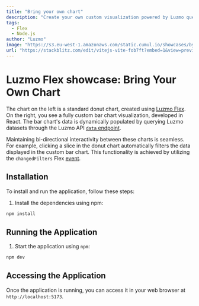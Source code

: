 ```yaml
---
title: "Bring your own chart"
description: "Create your own custom visualization powered by Luzmo queries, with full interactivity to other Luzmo charts."
tags:
  - Flex
  - Node.js
author: "Luzmo"
image: "https://s3.eu-west-1.amazonaws.com/static.cumul.io/showcases/byoc.png"
url: "https://stackblitz.com/edit/vitejs-vite-fob7ft?embed=1&view=preview"
---
```


# Luzmo Flex showcase: Bring Your Own Chart

The chart on the left is a standard donut chart, created using [Luzmo Flex](https://www.luzmo.com/flex). On the right, you see a fully custom bar chart visualization, developed in React. The bar chart's data is dynamically populated by querying Luzmo datasets through the Luzmo API [`data` endpoint](https://developer.luzmo.com/api/getData).

Maintaining bi-directional interactivity between these charts is seamless. For example, clicking a slice in the donut chart automatically filters the data displayed in the custom bar chart. This functionality is achieved by utilizing the `changedFilters` Flex [event](https://developer.luzmo.com/guide/flex--component-api-reference#event-changedfilters).

## Installation

To install and run the application, follow these steps:

1. Install the dependencies using npm:

```bash
npm install
```

## Running the Application

1. Start the application using `npm`:

```bash
npm dev
```

## Accessing the Application

Once the application is running, you can access it in your web browser at `http://localhost:5173`.
